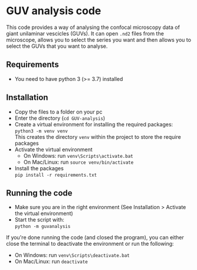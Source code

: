 # GUV analysis code
This code provides a way of analysing the confocal microscopy data of giant unilaminar vescicles (GUVs). 
It can open `.nd2` files from the microscope, allows you to select the series you want and then allows you to select the GUVs that you want to analyse.

## Requirements
* You need to have python 3 (>= 3.7) installed

## Installation
* Copy the files to a folder on your pc
* Enter the directory (`cd GUV-analysis`)
* Create a virtual environment for installing the required packages:<br>`python3 -m venv venv`<br>This creates the directory `venv` within the project to store the require packages
* Activate the virtual environment 
    * On Windows: run `venv\Scripts\activate.bat`
    * On Mac/Linux: run `source venv/bin/activate`
* Install the packages<br>`pip install -r requirements.txt`

## Running the code
* Make sure you are in the right environment (See Installation > Activate the virtual environment)
* Start the script with:<br>
`python -m guvanalysis`

If you're done running the code (and closed the program), you can either close the terminal to deactivate the environment or run the following:
* On Windows: run `venv\Scripts\deactivate.bat`
* On Mac/Linux: run `deactivate`